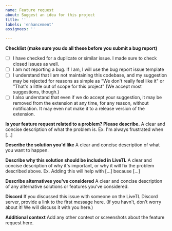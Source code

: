 ```yaml
---
name: Feature request
about: Suggest an idea for this project
title: ''
labels: 'enhancement'
assignees: ''

---
```

**Checklist (make sure you do all these before you submit a bug report)**
- [ ] I have checked for a duplicate or similar issue. I made sure to check closed issues as well. 
- [ ] I am not reporting a bug. If I am, I will use the bug report issue template
- [ ] I understand that I am not maintaining this codebase, and my suggestion may be rejected for reasons as simple as "We don't really feel like it" or "That's a little out of scope for this project" (We accept most suggestions, though.)
- [ ] I also understand that even if we do accept your suggestion, it may be removed from the extension at any time, for any reason, without notification. It may even not make it to a release version of the extension. 

**Is your feature request related to a problem? Please describe.**
A clear and concise description of what the problem is. Ex. I'm always frustrated when [...]

**Describe the solution you'd like**
A clear and concise description of what you want to happen.

**Describe why this solution should be included in LiveTL**
A clear and concise description of why it's important, or why it will fix the problem described above. Ex. Adding this will help with [...] because [...]

**Describe alternatives you've considered**
A clear and concise description of any alternative solutions or features you've considered.

**Discord**
If you discussed this issue with someone on the LiveTL Discord server, provide a link to the first message here. (If you havn't, don't worry about it! We will discuss it with you here.)

**Additional context**
Add any other context or screenshots about the feature request here.

